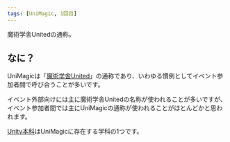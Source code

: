 ```yaml
---
tags: [UniMagic, 1回目]
---
```


魔術学舎Unitedの通称。

## なに？

UniMagicは「[魔術学舎United](/docs/索引/ま行/魔術学舎United)」の通称であり、いわゆる慣例としてイベント参加者間で呼び合うことが多いです。

イベント外部向けには主に魔術学舎Unitedの名称が使われることが多いですが、イベント参加者間では主にUniMagicの通称が使われることがほとんどかと思われます。

[Unity本科](/docs/索引/STU/Unity本科)はUniMagicに存在する学科の1つです。
